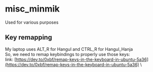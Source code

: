 # misc_minmik
Used for various purposes

## Key remapping
My laptop uses ALT_R for Hangul and CTRL_R for Hangul_Hanja \
So, we need to remap keybindings to properly use those keys: \
link: [https://dev.to/0xbf/remap-keys-in-the-keyboard-in-ubuntu-5a36](https://dev.to/0xbf/remap-keys-in-the-keyboard-in-ubuntu-5a36) \
